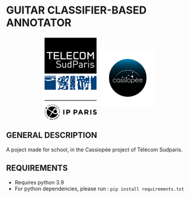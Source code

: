# GUITAR CLASSIFIER-BASED ANNOTATOR
<p align="center">
  <img src="logos/Logo_TSP_IP_Paris_-_Baseline_Noir.png" width="30%" style="vertical-align: middle;"/>
  <img src="logos/cassiopee-logo.png" width="30%" style="vertical-align: middle;"/>
</p>

## GENERAL DESCRIPTION
A poject made for school, in the Cassiopée project of Télécom Sudparis.
## REQUIREMENTS
 * Requires python 3.9
 * For python dependencies, please run :
   ```pip install requirements.txt```